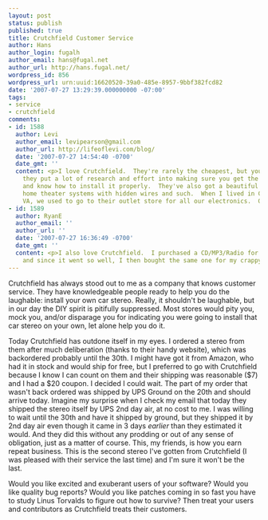 ```yaml
---
layout: post
status: publish
published: true
title: Crutchfield Customer Service
author: Hans
author_login: fugalh
author_email: hans@fugal.net
author_url: http://hans.fugal.net/
wordpress_id: 856
wordpress_url: urn:uuid:16620520-39a0-485e-8957-9bbf382fcd82
date: '2007-07-27 13:29:39.000000000 -07:00'
tags:
- service
- crutchfield
comments:
- id: 1588
  author: Levi
  author_email: levipearson@gmail.com
  author_url: http://lifeoflevi.com/blog/
  date: '2007-07-27 14:54:40 -0700'
  date_gmt: ''
  content: <p>I love Crutchfield.  They're rarely the cheapest, but you can tell that
    they put a lot of research and effort into making sure you get the right stuff
    and know how to install it properly.  They've also got a beautiful guide to installing
    home theater systems with hidden wires and such.  When I lived in Charlottesville,
    VA, we used to go to their outlet store for all our electronics.  Good stuff.</p>
- id: 1589
  author: RyanE
  author_email: ''
  author_url: ''
  date: '2007-07-27 16:36:49 -0700'
  date_gmt: ''
  content: <p>I also love Crutchfield.  I purchased a CD/MP3/Radio for my wife's van,
    and since it went so well, I then bought the same one for my crappy truck.</p>
---
```

<p>Crutchfield has always stood out to me as a company that knows customer
service. They have knowledgeable people ready to help you do the laughable:
install your own car stereo. Really, it shouldn't be laughable, but in our day
the DIY spirit is pitifully suppressed. Most stores would pity you, mock you,
and/or disparage you for indicating you were going to install that car stereo
on your own, let alone help you do it. </p>

<p>Today Crutchfield has outdone itself in my eyes. I ordered a stereo from them
after much deliberation (thanks to their handy website), which was backordered
probably until the 30th. I might have got it from Amazon, who had it in stock
and would ship for free, but I preferred to go with Crutchfield because I know
I can count on them and their shipping was reasonable ($7) and I had a $20
coupon. I decided I could wait. The part of my order that wasn't back ordered
was shipped by UPS Ground on the 20th and should arrive today. Imagine my
surprise when I check my email that today they shipped the stereo itself by UPS
2nd day air, at no cost to me. I was willing to wait until the 30th and have it
shipped by ground, but they shipped it by 2nd day air even though it came in 3
days <em>earlier</em> than they estimated it would. And they did this without any
prodding or out of any sense of obligation, just as a matter of course. This,
my friends, is how you earn repeat business. This is the second stereo I've
gotten from Crutchfield (I was pleased with their service the last time) and
I'm sure it won't be the last.</p>

<p>Would you like excited and exuberant users of your software? Would you like quality bug reports? Would you like patches coming in so fast you have to study Linus Torvalds to figure out how to survive? Then treat your users and contributors as Crutchfield treats their customers.</p>
